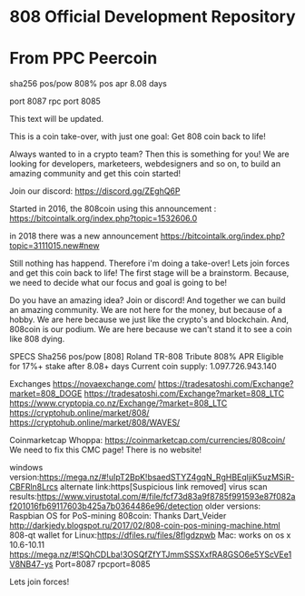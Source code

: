 # 808 Official Development Repository

# From PPC Peercoin

sha256 pos/pow
808% pos apr
8.08 days

port 8087
rpc port 8085

This text will be updated. 

This is a coin take-over, with just one goal: Get 808 coin back to life! 

Always wanted to in a crypto team? Then this is something for you! We are looking for developers, marketeers, webdesigners and so on, to build an amazing community and get this coin started!

Join our discord:
https://discord.gg/ZEghQ6P 

Started in 2016, the 808coin using this announcement :
https://bitcointalk.org/index.php?topic=1532606.0


in 2018 there was a new announcement
https://bitcointalk.org/index.php?topic=3111015.new#new

Still nothing has happend. Therefore i'm doing a take-over! Lets join forces and get this coin back to life! 
The first stage will be a brainstorm. Because, we need to decide what our focus and goal is going to be! 

Do you have an amazing idea? Join or discord! And together we can build an amazing community. We are not here for the money, but because of a hobby. We are here because we just like the crypto's and blockchain. And, 808coin is our podium. We are here because we can't stand it to see a coin like 808 dying. 


SPECS
Sha256 pos/pow
[808]
Roland TR-808 Tribute
808% APR
Eligible for 17%+ stake after 8.08+ days
Current coin supply: 1.097.726.943.140

Exchanges
https://novaexchange.com/
https://tradesatoshi.com/Exchange?market=808_DOGE
https://tradesatoshi.com/Exchange?market=808_LTC
https://www.cryptopia.co.nz/Exchange/?market=808_LTC
https://cryptohub.online/market/808/
https://cryptohub.online/market/808/WAVES/

Coinmarketcap
Whoppa: https://coinmarketcap.com/currencies/808coin/ 
We need to fix this CMC page! There is no website! 

windows version:https://mega.nz/#!uIpT2BpK!bsaedSTYZ4gqN_RgHBEqljiK5uzMSiR-CBFRln8Lrcs
alternate link:https[Suspicious link removed]
virus scan results:https://www.virustotal.com/#/file/fcf73d83a9f8785f991593e87f082af201016fb69117603b425a7b0364486e96/detection
older versions:
Raspbian OS for PoS-mining 808coin: Thanks Dart_Veider http://darkjedy.blogspot.ru/2017/02/808-coin-pos-mining-machine.html
808-qt wallet for Linux:https://dfiles.ru/files/8flgdzpwb
Mac: works on os x 10.6-10.11 https://mega.nz/#!SQhCDLba!3OSQfZfYTJmmSSSXxfRA8GSO6e5YScVEe1V8NB47-ys
Port=8087
rpcport=8085


Lets join forces! 
